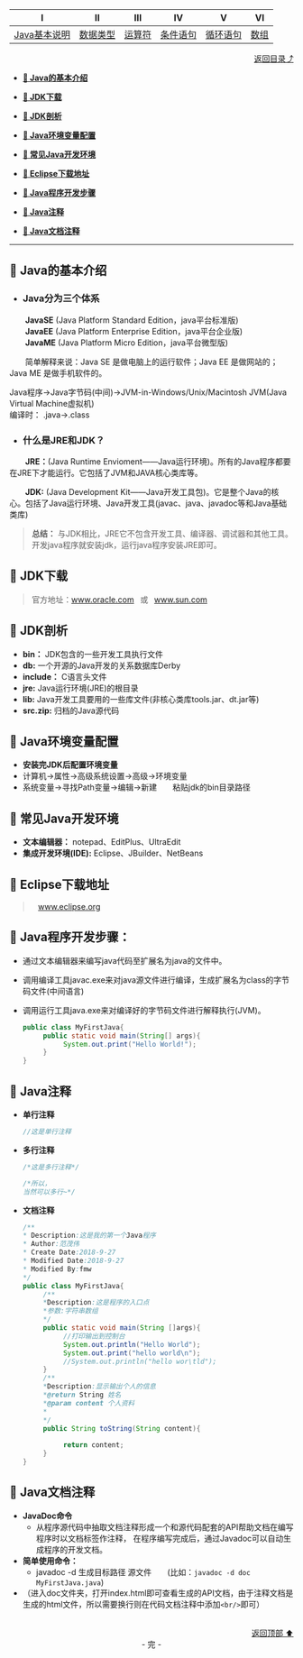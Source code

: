 <div align="center">
     <table>
          <thead>
               <tr>
                    <th align="center">Ⅰ</th>
                    <th align="center">Ⅱ</th>
                    <th align="center">Ⅲ</th>
                    <th align="center">Ⅳ</th>
                    <th align="center">Ⅴ</th>
                    <th align="center">Ⅵ</th>
               </tr>
          </thead>
          <tbody>
               <tr>
                    <td align="center"><a href="">Java基本说明</a></td>
                    <td align="center"><a href="">数据类型</a></td>
                    <td align="center"><a href="">运算符</a></td>
                    <td align="center"><a href="">条件语句</a></td>
                    <td align="center"><a href="">循环语句</a></td>
                    <td align="center"><a href="">数组</a></td>
               </tr>
          </tbody>
     </table>
</div>

<div align="right">
    <a href="README.md">返回目录⤴</a>
</div>

+ **[💬 Java的基本介绍](#-java的基本介绍)**

+ **[💬 JDK下载](#-jdk下载)**

+ **[💬 JDK剖析](#-jdk剖析)**

+ **[💬 Java环境变量配置](#-java环境变量配置)**

+ **[💬 常见Java开发环境](#-常见java开发环境)**

+ **[💬 Eclipse下载地址](#-eclipse下载地址)**

+ **[💬 Java程序开发步骤](#-java程序开发步骤)**

+ **[💬 Java注释](#-java注释)**

+ **[💬 Java文档注释](#-java文档注释)**

---

## 💬 Java的基本介绍

+ ### Java分为三个体系  
 &emsp;&emsp;**JavaSE** (Java Platform Standard Edition，java平台标准版)<br>
 &emsp;&emsp;**JavaEE** (Java Platform Enterprise Edition，java平台企业版)<br>
 &emsp;&emsp;**JavaME** (Java Platform Micro Edition，java平台微型版)

&emsp;&emsp;简单解释来说：Java SE 是做电脑上的运行软件；Java EE 是做网站的；Java ME 是做手机软件的。

Java程序->Java字节码(中间)->JVM-in-Windows/Unix/Macintosh
JVM(Java Virtual Machine虚拟机)
</br>编译时： .java->.class

+ ### 什么是JRE和JDK？

&emsp;&emsp;**JRE：**(Java Runtime Envioment——Java运行环境)。所有的Java程序都要在JRE下才能运行。它包括了JVM和JAVA核心类库等。

&emsp;&emsp;**JDK:** (Java Development Kit——Java开发工具包)。它是整个Java的核心。包括了Java运行环境、Java开发工具(javac、java、javadoc等和Java基础类库)

> **总结：** 与JDK相比，JRE它不包含开发工具、编译器、调试器和其他工具。开发java程序就安装jdk，运行java程序安装JRE即可。

## 💬 JDK下载

> 官方地址：www.oracle.com  &ensp;或&ensp;  www.sun.com

## 💬 JDK剖析

+ **bin：** JDK包含的一些开发工具执行文件
+ **db:** 一个开源的Java开发的关系数据库Derby
+ **include：** C语言头文件
+ **jre:** Java运行环境(JRE)的根目录
+ **lib:** Java开发工具要用的一些库文件(非核心类库tools.jar、dt.jar等)
+ **src.zip:** 归档的Java源代码

## 💬 Java环境变量配置

+ **安装完JDK后配置环境变量** 
+ 计算机→属性→高级系统设置→高级→环境变量
+ 系统变量→寻找Path变量→编辑→新建&emsp;&emsp;粘贴jdk的bin目录路径

## 💬 常见Java开发环境

+ **文本编辑器：** notepad、EditPlus、UltraEdit
+ **集成开发环境(IDE):** Eclipse、JBuilder、NetBeans

## 💬 Eclipse下载地址

> &ensp; www.eclipse.org

## 💬 Java程序开发步骤：

+ 通过文本编辑器来编写java代码至扩展名为java的文件中。
+ 调用编译工具javac.exe来对java源文件进行编译，生成扩展名为class的字节码文件(中间语言)
+ 调用运行工具java.exe来对编译好的字节码文件进行解释执行(JVM)。

     ```java
     public class MyFirstJava{
          public static void main(String[] args){
               System.out.print("Hello World!");
          }
     }
     ``` 

## 💬 Java注释

+ **单行注释**
     ```java
     //这是单行注释
     ```
+ **多行注释** 
     ```java
     /*这是多行注释*/

     /*所以，
     当然可以多行~*/
     ```
+ **文档注释**

     ```Java
     /**
     * Description:这是我的第一个Java程序
     * Author:范茂伟
     * Create Date:2018-9-27
     * Modified Date:2018-9-27
     * Modified By:fmw
     */
     public class MyFirstJava{
          /**
          *Description:这是程序的入口点
          *参数:字符串数组
          */
          public static void main(String []args){
               //打印输出到控制台
               System.out.println("Hello World");
               System.out.print("hello world\n");
               //System.out.println("hello wor\tld");
          }
          /**
          *Description:显示输出个人的信息
          *@return String 姓名
          *@param content 个人资料
          *
          */
          public String toString(String content){
          
               return content;
          }
     }
     ```

## 💬 Java文档注释

+ **JavaDoc命令**  
     + 从程序源代码中抽取文档注释形成一个和源代码配套的API帮助文档在编写程序时以文档标签作注释，
在程序编写完成后，通过Javadoc可以自动生成程序的开发文档。    
+ **简单使用命令：**
     + javadoc -d 生成目标路径 源文件&ensp;&ensp;&ensp;&ensp;(比如：```javadoc -d doc MyFirstJava.java```)  
+ （进入doc文件夹，打开index.html即可查看生成的API文档，由于注释文档是生成的html文件，所以需要换行则在代码文档注释中添加```<br/>```即可）

<br>
<div align="right">
     <a href="#-章节1">返回顶部 ⬆</a>
<div>
<div align="center">
     - 完 -
</div>